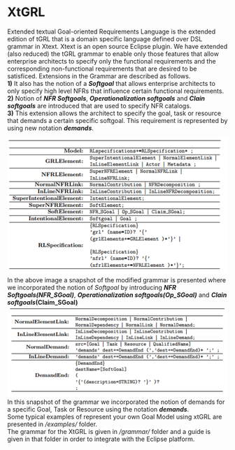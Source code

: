 # XtGRL
Extended textual Goal-oriented Requirements Language is the extended edition of tGRL that is a domain specific language defined over DSL grammar in Xtext. Xtext is an open source Eclipse plugin. We have extended (also reduced) the tGRL grammar to enable only those features that allow enterprise architects to specify only the functional requirements and the corresponding non-functional requirements that are desired to be satisficed.
Extensions in the Grammar are described as follows.\
**1)** It also has the notion of a **_Softgoal_** that allows enterprise architects to only specify high level NFRs that
influence certain functional requirements.\
**2)** Notion of **_NFR Softgoals_**, **_Operationalization softgoals_** and **_Clain softgoals_** are introduced that are used to specify NFR catalogs.\
**3)** This extension allows the architect to specify the goal, task or resource that demands a certain specific softgoal. This requirement is represented by using new notation **_demands_**.

   ![](https://github.com/GRL2APK/XtGRL/blob/master/images/img1.PNG)\
In the above image a snapshot of the modified grammar is presented where we incorporated the notion of *_Softgoal_* by introducing  **_NFR Softgoals(NFR_SGoal)_**, **_Operationalization softgoals(Op_SGoal)_** and **_Clain softgoals_(Claim_SGoal)**
   ![](https://github.com/GRL2APK/XtGRL/blob/master/images/img2.PNG)\
In this snapshot of the grammar we incorporated the notion of demands for a specific Goal, Task or Resource using the notation **_demands_**.\
Some typical examples of represent your own Goal Model using xtGRL are presented in *_/examples/_* folder.\
The grammar for the XtGRL is given in *_/grammar/_* folder and a guide is given in that folder in order to integrate with the Eclipse platform.
   
      
